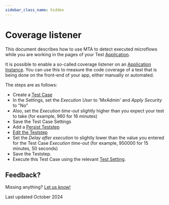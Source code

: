 ```yaml
---
sidebar_class_name: hidden
---
```


# Coverage listener

This document describes how to use MTA to detect executed microflows while you are working in the pages of your Test [Application](../../../mta/application).

It is possible to enable a so-called coverage listener on an [Application Instance](../../../mta/application-instance). You can use this to measure the code coverage of a test that is being done on the front-end of your app, either manually or automated. 

The steps are as follows:
- Create a [Test Case](../../../mta/test-case)
- In the Settings, set the *Execution User* to 'MxAdmin' and *Apply Security* to "No"
- Also, set the *Execution time-out* slightly higher than you expect your test to take (for example, 960 for 16 minutes)
- Save the Test Case Settings
- Add a [Persist Teststep](../../../mta/Teststep/persist)
- [Edit the Teststep](../../../mta/Teststep#edit-a-teststep)
- Set the *Delay after execution* to slightly lower than the value you entered for the Test Case *Execution time-out* (for example, 950000 for 15 minutes, 50 seconds)
- Save the Teststep.
- Execute this Test Case using the relevant [Test Setting](../../../mta/test-setting).

## Feedback?
Missing anything? [Let us know!](mailto:support@menditect.com)

Last updated October 2024